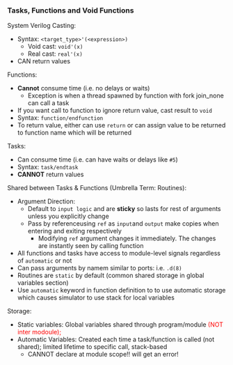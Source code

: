 ### Tasks, Functions and Void Functions

System Verilog Casting:
- Syntax: `<target_type>'(<expression>)`
    - Void cast: `void'(x)`
    - Real cast: `real'(x)`
- CAN return values


Functions:
- **Cannot** consume time (i.e. no delays or waits)
    - Exception is when a thread spawned by function with fork join_none can call a task
- If you want call to function to ignore return value, cast result to `void`
- Syntax: `function/endfunction`
- To return value, either can use `return` or can assign value to be returned to function name which will be returned

Tasks:
- Can consume time (i.e. can have waits or delays like `#5`)
- Syntax: `task/endtask`
- **CANNOT** return values


Shared between Tasks & Functions (Umbrella Term: Routines):
- Argument Direction: 
    - Default to `input logic` and are **sticky** so lasts for rest of arguments unless you explicitly change
    - Pass by referenceusing `ref` as `input`and `output` make copies when entering and exiting respectively
        - Modifying `ref` argument changes it immediately. The changes are instantly seen by calling function
- All functions and tasks have access to module-level signals regardless of `automatic` or not
- Can pass arguments by namem similar to ports: i.e. `.d(8)`
- Routines are `static` by default (common shared storage in global variables section)
- Use `automatic` keyword in function definition to to use automatic storage which causes simulator to use stack for local variables

Storage:
- Static variables: Global variables shared through program/module <span style="color:red">(NOT inter modoule); </span>
- Automatic Variables: Created each time a task/function is called (not shared); limited lifetime to specific call, stack-based
    - CANNOT declare at module scope!! will get an error!

